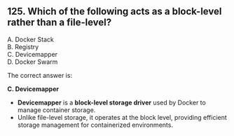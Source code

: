 ## 125. Which of the following acts as a block-level rather than a file-level?
A. Docker Stack  
B. Registry  
C. Devicemapper  
D. Docker Swarm  

The correct answer is:  

**C. Devicemapper**  

- **Devicemapper** is a **block-level storage driver** used by Docker to manage container storage.  
- Unlike file-level storage, it operates at the block level, providing efficient storage management for containerized environments.
